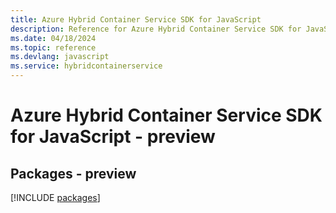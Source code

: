 ```yaml
---
title: Azure Hybrid Container Service SDK for JavaScript
description: Reference for Azure Hybrid Container Service SDK for JavaScript
ms.date: 04/18/2024
ms.topic: reference
ms.devlang: javascript
ms.service: hybridcontainerservice
---
```

# Azure Hybrid Container Service SDK for JavaScript - preview
## Packages - preview
[!INCLUDE [packages](hybrid-container-service-index.md)]